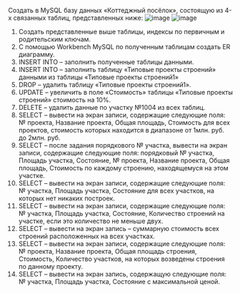 Создать в MySQL базу данных «Коттеджный посёлок», состоящую из 4-х связанных таблиц, представленных ниже:
![image](https://user-images.githubusercontent.com/67982113/152871719-4c131586-9ed6-4b16-9aac-419d5d8f21e5.png)
![image](https://user-images.githubusercontent.com/67982113/152871759-dc90123d-062b-4adb-8bb1-9520e64acd60.png)

1.	Создать представленные выше таблицы, индексы по первичным и родительским ключам.
2.	С помощью Workbench MySQL по полученным таблицам создать ER диаграмму.
3.	INSERT INTO – заполнить полученные таблицы данными.
4.	INSERT INTO – заполнить таблицу «Типовые проекты строений» данными из таблицы «Типовые проекты строений1»
5.	DROP – удалить таблицу «Типовые проекты строений1».
6.	UPDATE – увеличить в поле «Стоимость» таблицы «Типовые проекты строений» стоимость на 10%.
7.	DELETE – удалить данные по участку №1004 из всех таблиц.
8.	SELECT – вывести на экран записи, содержащие следующие поля: № проекта, Название проекта, Общая площадь, Стоимость для всех проектов, стоимость которых находится в диапазоне от 1млн. руб. до 2млн. руб.
9.	SELECT – после задания порядкового № участка, вывести на экран записи, содержащие следующие поля: порядковый № участка, Площадь участка, Состояние, № проекта, Название проекта, Общая площадь, Стоимость по каждому строению, находящемуся на этом участке.
10.	SELECT – вывести на экран записи, содержащие следующие поля: № участка, Площадь участка, Состояние для всех участков, на которых нет никаких построек.
11.	SELECT – вывести на экран записи, содержащие следующие поля: № участка, Площадь участка, Состояние, Количество строений на участке, если это количество не меньше двух.
12.	SELECT – вывести на экран запись – суммарную стоимость всех строений расположенных на всех участках.
13.	SELECT – вывести на экран записи, содержащие следующие поля: № проекта, Название проекта, Общая площадь строения, Стоимость, Количество участков, на которых возведены строения по данному проекту.
14.	SELECT – вывести на экран запись, содержащую следующие поля: № участка, Площадь участка, Состояние с максимальной ценой.
